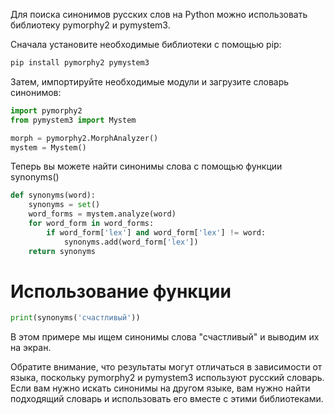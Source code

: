Для поиска синонимов русских слов на Python можно использовать библиотеку pymorphy2 и pymystem3.

Сначала установите необходимые библиотеки с помощью pip:

``` python
pip install pymorphy2 pymystem3
```
Затем, импортируйте необходимые модули и загрузите словарь синонимов:

``` python
import pymorphy2
from pymystem3 import Mystem

morph = pymorphy2.MorphAnalyzer()
mystem = Mystem()
```
Теперь вы можете найти синонимы слова с помощью функции synonyms()

``` python
def synonyms(word):
    synonyms = set()
    word_forms = mystem.analyze(word)
    for word_form in word_forms:
        if word_form['lex'] and word_form['lex'] != word:
            synonyms.add(word_form['lex'])
    return synonyms
```
# Использование функции
``` python
print(synonyms('счастливый'))
```
В этом примере мы ищем синонимы слова "счастливый" и выводим их на экран.

Обратите внимание, что результаты могут отличаться в зависимости от языка, поскольку pymorphy2 и pymystem3 используют русский словарь. Если вам нужно искать синонимы на другом языке, вам нужно найти подходящий словарь и использовать его вместе с этими библиотеками.

